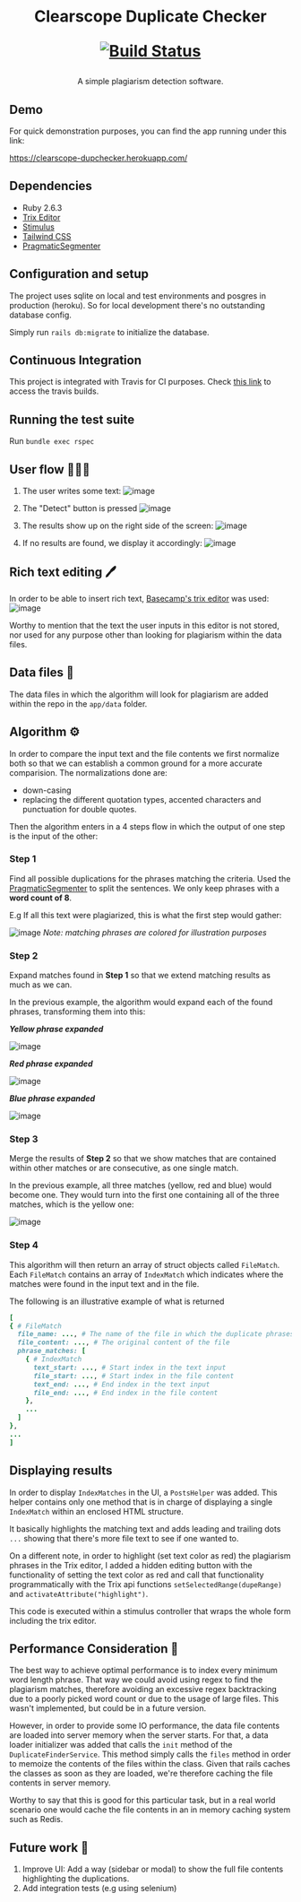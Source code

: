 <h1 align="center">
  Clearscope Duplicate Checker
  <p align="center">
    <a href="https://app.travis-ci.com/mochetts/dupchecker">
      <img alt="Build Status" src="https://app.travis-ci.com/mochetts/dupchecker.svg?branch=main"/>
    </a>
  </p>
</h1>

<p align="center">
A simple plagiarism detection software.
</p>

## Demo

For quick demonstration purposes, you can find the app running under this link:

https://clearscope-dupchecker.herokuapp.com/
## Dependencies

* Ruby 2.6.3
* [Trix Editor](https://github.com/basecamp/trix)
* [Stimulus](https://stimulus.hotwired.dev/)
* [Tailwind CSS](https://tailwindcss.com/)
* [PragmaticSegmenter](https://github.com/diasks2/pragmatic_segmenter)
## Configuration and setup

The project uses sqlite on local and test environments and posgres in production (heroku). So for local development there's no outstanding database config.

Simply run `rails db:migrate` to initialize the database.
## Continuous Integration

This project is integrated with Travis for CI purposes. Check [this link](https://app.travis-ci.com/github/mochetts/dupchecker) to access the travis builds.
## Running the test suite

Run `bundle exec rspec`
## User flow 🚶🏻‍♀️

1. The user writes some text:
![image](https://user-images.githubusercontent.com/3678598/132024330-1ac89fcb-0f35-496c-a310-a4dd6a10812b.png)

2. The "Detect" button is pressed
![image](https://user-images.githubusercontent.com/3678598/132024377-4ba5dc38-1eda-4b48-8ab9-8d22698c3438.png)

3. The results show up on the right side of the screen:
![image](https://user-images.githubusercontent.com/3678598/132043707-33008a8e-fa60-46b2-99f4-12f4cffadf9f.png)

4. If no results are found,  we display it accordingly:
![image](https://user-images.githubusercontent.com/3678598/131694469-cfc59c40-c8d1-4d64-b71b-e4e16a379843.png)

## Rich text editing 🖊️

In order to be able to insert rich text, [Basecamp's trix editor](https://github.com/basecamp/trix) was used:
![image](https://user-images.githubusercontent.com/3678598/131677512-5c120c55-6c6a-4eea-91c7-9429ecb8360c.png)

Worthy to mention that the text the user inputs in this editor is not stored, nor used for any purpose other than looking for plagiarism within the data files.

## Data files 📄

The data files in which the algorithm will look for plagiarism are added within the repo in the `app/data` folder.

## Algorithm  ⚙️

In order to compare the input text and the file contents we first normalize both so that we can establish a common ground for a more accurate comparision. The normalizations done are:
 - down-casing
 - replacing the different quotation types, accented characters and punctuation for double quotes.

Then the algorithm enters in a 4 steps flow in which the output of one step is the input of the other:

### Step 1
Find all possible duplications for the phrases matching the criteria. Used the [PragmaticSegmenter](https://github.com/diasks2/pragmatic_segmenter) to split the sentences. We only keep phrases with a **word count of 8**.

E.g If all this text were plagiarized, this is what the first step would gather:

![image](https://user-images.githubusercontent.com/3678598/132214501-b3ec58dc-df39-4b4b-8b76-58cbedfb3803.png)
_Note: matching phrases are colored for illustration purposes_

### Step 2
Expand matches found in **Step 1** so that we extend matching results as much as we can.

In the previous example, the algorithm would expand each of the found phrases, transforming them into this:

**_Yellow phrase expanded_**

![image](https://user-images.githubusercontent.com/3678598/132214987-b005c394-d9a8-469e-b378-e9085992ad62.png)

**_Red phrase expanded_**

![image](https://user-images.githubusercontent.com/3678598/132215024-2f353f42-ebb1-4d9c-89cc-4502d6a2b90d.png)

**_Blue phrase expanded_**

![image](https://user-images.githubusercontent.com/3678598/132215076-7900133f-c7cf-4de7-adac-cd64a29c9bfe.png)

### Step 3
Merge the results of **Step 2** so that we show matches that are contained within other matches or are consecutive, as one single match.

In the previous example, all three matches (yellow, red and blue) would become one. They would turn into the first one containing all of the three matches, which is the yellow one:

![image](https://user-images.githubusercontent.com/3678598/132215330-5921530c-ce55-4b43-b91d-30efb596d0ee.png)

### Step 4
This algorithm will then return an array of struct objects called `FileMatch`. Each `FileMatch` contains an array of `IndexMatch` which indicates where the matches were found in the input text and in the file.

The following is an illustrative example of what is returned
```rb
[
{ # FileMatch
  file_name: ..., # The name of the file in which the duplicate phrases were found
  file_content: ..., # The original content of the file
  phrase_matches: [
    { # IndexMatch
      text_start: ..., # Start index in the text input
      file_start: ..., # Start index in the file content
      text_end: ..., # End index in the text input
      file_end: ..., # End index in the file content
    },
    ...
  ]
},
...
]
```

## Displaying results

In order to display `IndexMatches` in the UI, a `PostsHelper` was added. This helper contains only one method that is in charge of displaying a single `IndexMatch` within an enclosed HTML structure.

It basically highlights the matching text and adds leading and trailing dots `...` showing that there's more file text to see if one wanted to.

On a different note, in order to highlight (set text color as red) the plagiarism phrases in the Trix editor, I added a hidden editing button with the functionality of setting the text color as red and call that functionality programmatically with the Trix api functions `setSelectedRange(dupeRange)` and `activateAttribute("highlight")`.

This code is executed within a stimulus controller that wraps the whole form including the trix editor.

## Performance Consideration 🚀

The best way to achieve optimal performance is to index every minimum word length phrase. That way we could avoid using regex to find the plagiarism matches, therefore avoiding an excessive regex backtracking due to a poorly picked word count or due to the usage of large files.  This wasn't implemented, but could be in a future version.

However, in order to provide some IO performance, the data file contents are loaded into server memory when the server starts. For that, a data loader initializer was added that calls the `init` method of the `DuplicateFinderService`. This method simply calls the `files` method in order to memoize the contents of the files within the class. Given that rails caches the classes as soon as they are loaded, we're therefore caching the file contents in server memory.

Worthy to say that this is good for this particular task, but in a real world scenario one would cache the file contents in an in memory caching system such as Redis.

## Future work 🔮

1. Improve UI: Add a way (sidebar or modal) to show the full file contents highlighting the duplications.
2. Add integration tests (e.g using selenium)